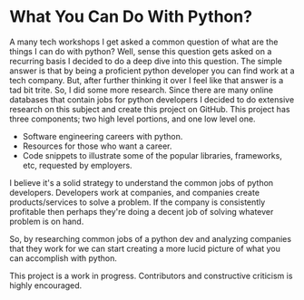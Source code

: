# What You Can Do With Python? 

A many tech workshops I get asked a common question of what are the things I can do with python? Well, sense this question gets asked on a recurring basis I decided to do a deep dive into this question. The simple answer is that by being a proficient python developer you can find work at a tech company. But, after further thinking it over I feel like that answer is a tad bit trite. So, I did some more research.
Since there are many online databases that contain jobs for python developers I decided to do extensive research on this subject and create this project on GitHub. This project has three components; two high level portions, and one low level one.

- Software engineering careers with python. 
- Resources for those who want a career.  
- Code snippets to illustrate some of the popular libraries, frameworks, etc, requested by employers.

I believe it's a solid strategy to understand the common jobs of python developers. Developers work at companies, and companies create 
products/services to solve a problem. If the company is consistently profitable then perhaps they're doing a decent job of solving 
whatever problem is on hand. 

So, by researching common jobs of a python dev and analyzing companies that they work for we can start creating a more lucid picture of 
what you can accomplish with python. 

This project is a work in progress. Contributors and constructive criticism is highly encouraged. 
